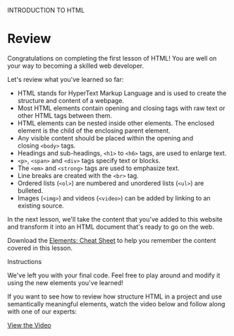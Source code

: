 INTRODUCTION TO HTML

Review
======

Congratulations on completing the first lesson of HTML! You are well on your way to becoming a skilled web developer.

Let's review what you've learned so far:

-   HTML stands for HyperText Markup Language and is used to create the structure and content of a webpage.
-   Most HTML elements contain opening and closing tags with raw text or other HTML tags between them.
-   HTML elements can be nested inside other elements. The enclosed element is the child of the enclosing parent element.
-   Any visible content should be placed within the opening and closing `<body>` tags.
-   Headings and sub-headings, `<h1>` to `<h6>` tags, are used to enlarge text.
-   `<p>`, `<span>` and `<div>` tags specify text or blocks.
-   The `<em>` and `<strong>` tags are used to emphasize text.
-   Line breaks are created with the `<br>` tag.
-   Ordered lists (`<ol>`) are numbered and unordered lists (`<ul>`) are bulleted.
-   Images (`<img>`) and videos (`<video>`) can be added by linking to an existing source.

In the next lesson, we'll take the content that you've added to this website and transform it into an HTML document that's ready to go on the web.

Download the [Elements: Cheat Sheet](https://www.codecademy.com/learn/learn-html/modules/learn-html-elements/reference) to help you remember the content covered in this lesson.

Instructions

We've left you with your final code. Feel free to play around and modify it using the new elements you've learned!

If you want to see how to review how structure HTML in a project and use semantically meaningful elements, watch the video below and follow along with one of our experts:

[View the Video](https://youtu.be/uxmB8MlO3m8) 